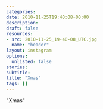 ```yaml
---
categories:
date: 2010-11-25T19:40:08+00:00
description:
draft: false
resources:
- src: 2010-11-25_19-40-08_UTC.jpg
  name: "header"
layout: instagram
options:
  unlisted: false
stories:
subtitle:
title: "Xmas"
tags: []
---
```


"Xmas"
